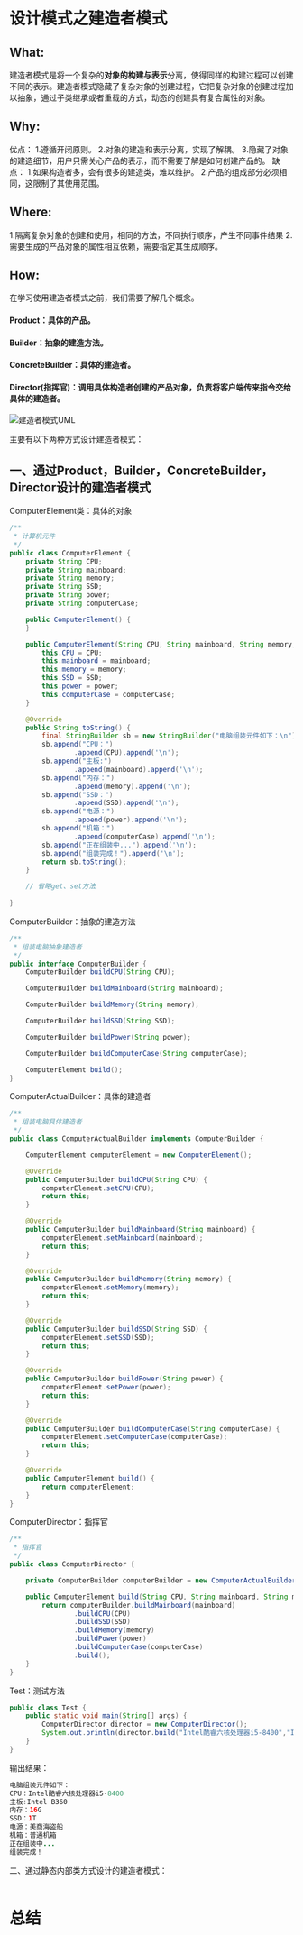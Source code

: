 # 设计模式之建造者模式

## What:
建造者模式是将一个复杂的**对象的构建与表示**分离，使得同样的构建过程可以创建不同的表示。建造者模式隐藏了复杂对象的创建过程，它把复杂对象的创建过程加以抽象，通过子类继承或者重载的方式，动态的创建具有复合属性的对象。

## Why:
优点：
1.遵循开闭原则。
2.对象的建造和表示分离，实现了解耦。
3.隐藏了对象的建造细节，用户只需关心产品的表示，而不需要了解是如何创建产品的。
缺点：
1.如果构造者多，会有很多的建造类，难以维护。
2.产品的组成部分必须相同，这限制了其使用范围。
## Where:
1.隔离复杂对象的创建和使用，相同的方法，不同执行顺序，产生不同事件结果
2.需要生成的产品对象的属性相互依赖，需要指定其生成顺序。

## How:

在学习使用建造者模式之前，我们需要了解几个概念。

#### Product：具体的产品。
#### Builder：抽象的建造方法。
#### ConcreteBuilder：具体的建造者。
#### Director(指挥官)：调用具体构造者创建的产品对象，负责将客户端传来指令交给具体的建造者。

![建造者模式UML](https://raw.githubusercontent.com/MuggleLee/PicGo/master/%E8%AE%BE%E8%AE%A1%E6%A8%A1%E5%BC%8F/%E5%BB%BA%E9%80%A0%E8%80%85%E6%A8%A1%E5%BC%8F/Pattern-Builder.png)

主要有以下两种方式设计建造者模式：

## 一、通过Product，Builder，ConcreteBuilder，Director设计的建造者模式

ComputerElement类：具体的对象
```java
/**
 * 计算机元件
 */
public class ComputerElement {
    private String CPU;
    private String mainboard;
    private String memory;
    private String SSD;
    private String power;
    private String computerCase;

    public ComputerElement() {
    }

    public ComputerElement(String CPU, String mainboard, String memory, String SSD, String power, String computerCase) {
        this.CPU = CPU;
        this.mainboard = mainboard;
        this.memory = memory;
        this.SSD = SSD;
        this.power = power;
        this.computerCase = computerCase;
    }

    @Override
    public String toString() {
        final StringBuilder sb = new StringBuilder("电脑组装元件如下：\n");
        sb.append("CPU：")
                .append(CPU).append('\n');
        sb.append("主板:")
                .append(mainboard).append('\n');
        sb.append("内存：")
                .append(memory).append('\n');
        sb.append("SSD：")
                .append(SSD).append('\n');
        sb.append("电源：")
                .append(power).append('\n');
        sb.append("机箱：")
                .append(computerCase).append('\n');
        sb.append("正在组装中...").append('\n');
        sb.append("组装完成！").append('\n');
        return sb.toString();
    }

    // 省略get、set方法
    
}
```
ComputerBuilder：抽象的建造方法
```java
/**
 * 组装电脑抽象建造者
 */
public interface ComputerBuilder {
    ComputerBuilder buildCPU(String CPU);

    ComputerBuilder buildMainboard(String mainboard);

    ComputerBuilder buildMemory(String memory);

    ComputerBuilder buildSSD(String SSD);

    ComputerBuilder buildPower(String power);

    ComputerBuilder buildComputerCase(String computerCase);

    ComputerElement build();
}
```
ComputerActualBuilder：具体的建造者
```java
/**
 * 组装电脑具体建造者
 */
public class ComputerActualBuilder implements ComputerBuilder {

    ComputerElement computerElement = new ComputerElement();

    @Override
    public ComputerBuilder buildCPU(String CPU) {
        computerElement.setCPU(CPU);
        return this;
    }

    @Override
    public ComputerBuilder buildMainboard(String mainboard) {
        computerElement.setMainboard(mainboard);
        return this;
    }

    @Override
    public ComputerBuilder buildMemory(String memory) {
        computerElement.setMemory(memory);
        return this;
    }

    @Override
    public ComputerBuilder buildSSD(String SSD) {
        computerElement.setSSD(SSD);
        return this;
    }

    @Override
    public ComputerBuilder buildPower(String power) {
        computerElement.setPower(power);
        return this;
    }

    @Override
    public ComputerBuilder buildComputerCase(String computerCase) {
        computerElement.setComputerCase(computerCase);
        return this;
    }

    @Override
    public ComputerElement build() {
        return computerElement;
    }
}
```
ComputerDirector：指挥官
```java
/**
 * 指挥官
 */
public class ComputerDirector {

    private ComputerBuilder computerBuilder = new ComputerActualBuilder();

    public ComputerElement build(String CPU, String mainboard, String memory, String SSD, String power, String computerCase) {
        return computerBuilder.buildMainboard(mainboard)
                .buildCPU(CPU)
                .buildSSD(SSD)
                .buildMemory(memory)
                .buildPower(power)
                .buildComputerCase(computerCase)
                .build();
    }
}
```
Test：测试方法
```java
public class Test {
    public static void main(String[] args) {
        ComputerDirector director = new ComputerDirector();
        System.out.println(director.build("Intel酷睿六核处理器i5-8400","Intel B360","16G","1T","美商海盗船","机箱"));
    }
}
```
输出结果：
```java
电脑组装元件如下：
CPU：Intel酷睿六核处理器i5-8400
主板:Intel B360
内存：16G
SSD：1T
电源：美商海盗船
机箱：普通机箱
正在组装中...
组装完成！
```

二、通过静态内部类方式设计的建造者模式：

```language

```



# 总结